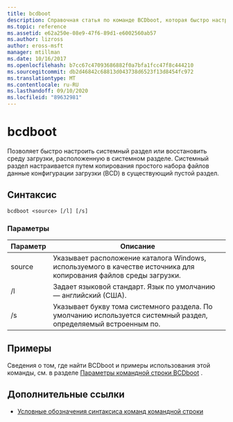 ```yaml
---
title: bcdboot
description: Справочная статья по команде BCDboot, которая быстро настраивает системный раздел или восстановление среды загрузки, расположенной в системном разделе.
ms.topic: reference
ms.assetid: e62a250e-08e9-47f6-89d1-e6002560ab57
ms.author: lizross
author: eross-msft
manager: mtillman
ms.date: 10/16/2017
ms.openlocfilehash: b7cc67c47093686882f0a7bfa1fcc47f8c444210
ms.sourcegitcommit: db2d46842c68813d043738d6523f13d8454fc972
ms.translationtype: MT
ms.contentlocale: ru-RU
ms.lasthandoff: 09/10/2020
ms.locfileid: "89632981"
---
```

# <a name="bcdboot"></a>bcdboot

Позволяет быстро настроить системный раздел или восстановить среду загрузки, расположенную в системном разделе. Системный раздел настраивается путем копирования простого набора файлов данные конфигурации загрузки (BCD) в существующий пустой раздел.

## <a name="syntax"></a>Синтаксис

```
bcdboot <source> [/l] [/s]
```

### <a name="parameters"></a>Параметры

| Параметр | Описание |
| --------- | ----------- |
| source | Указывает расположение каталога Windows, используемого в качестве источника для копирования файлов среды загрузки. |
| /l | Задает языковой стандарт. Язык по умолчанию — английский (США). |
| /s | Указывает букву тома системного раздела. По умолчанию используется системный раздел, определяемый встроенным по. |

## <a name="examples"></a>Примеры

Сведения о том, где найти BCDboot и примеры использования этой команды, см. в разделе [Параметры командной строки BCDboot](/previous-versions/windows/it-pro/windows-8.1-and-8/hh824874(v=win.10)) .

## <a name="additional-references"></a>Дополнительные ссылки

- [Условные обозначения синтаксиса команд командной строки](command-line-syntax-key.md)
